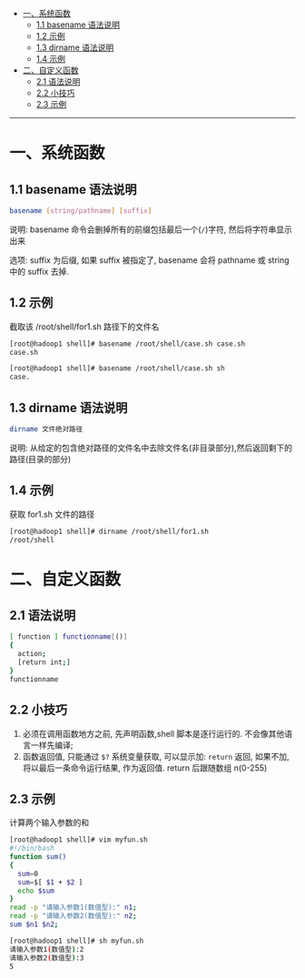 
* [一、系统函数](#%E4%B8%80%E7%B3%BB%E7%BB%9F%E5%87%BD%E6%95%B0)
  * [1\.1 basename 语法说明](#11-basename-%E8%AF%AD%E6%B3%95%E8%AF%B4%E6%98%8E)
  * [1\.2 示例](#12-%E7%A4%BA%E4%BE%8B)
  * [1\.3 dirname 语法说明](#13-dirname-%E8%AF%AD%E6%B3%95%E8%AF%B4%E6%98%8E)
  * [1\.4 示例](#14-%E7%A4%BA%E4%BE%8B)
* [二、自定义函数](#%E4%BA%8C%E8%87%AA%E5%AE%9A%E4%B9%89%E5%87%BD%E6%95%B0)
  * [2\.1 语法说明](#21-%E8%AF%AD%E6%B3%95%E8%AF%B4%E6%98%8E)
  * [2\.2 小技巧](#22-%E5%B0%8F%E6%8A%80%E5%B7%A7)
  * [2\.3 示例](#23-%E7%A4%BA%E4%BE%8B)

---
# 一、系统函数
## 1.1 basename 语法说明
```bash
basename [string/pathname] [suffix]
```
说明: basename 命令会删掉所有的前缀包括最后一个(`/`)字符, 然后将字符串显示出来

选项: suffix 为后缀, 如果 suffix 被指定了, basename 会将 pathname 或 string 中的 suffix 去掉.

## 1.2 示例
截取该 /root/shell/for1.sh 路径下的文件名
```bash
[root@hadoop1 shell]# basename /root/shell/case.sh case.sh
case.sh

[root@hadoop1 shell]# basename /root/shell/case.sh sh
case.
```

## 1.3 dirname 语法说明
```bash
dirname 文件绝对路径
```
说明: 从给定的包含绝对路径的文件名中去除文件名(非目录部分),然后返回剩下的路径(目录的部分)

## 1.4 示例
获取 for1.sh 文件的路径
```bash
[root@hadoop1 shell]# dirname /root/shell/for1.sh 
/root/shell
```


# 二、自定义函数
## 2.1 语法说明
```bash
[ function ] functionname[()]
{
  action;
  [return int;]
}
functionname
```
## 2.2 小技巧
1. 必须在调用函数地方之前, 先声明函数,shell 脚本是逐行运行的. 不会像其他语言一样先编译;
2. 函数返回值, 只能通过 `$?` 系统变量获取, 可以显示加: `return` 返回, 如果不加, 将以最后一条命令运行结果, 作为返回值. return 后跟随数组 n(0-255)

## 2.3 示例
计算两个输入参数的和
```bash
[root@hadoop1 shell]# vim myfun.sh
#!/bin/bash
function sum()
{
  sum=0
  sum=$[ $1 + $2 ]
  echo $sum
}
read -p "请输入参数1(数值型):" n1;
read -p "请输入参数2(数值型):" n2;
sum $n1 $n2;

[root@hadoop1 shell]# sh myfun.sh 
请输入参数1(数值型):2
请输入参数2(数值型):3
5
```